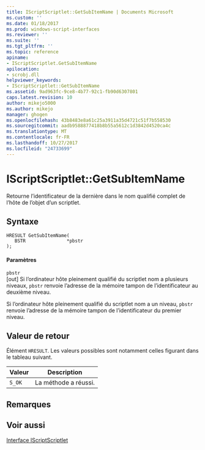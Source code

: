 ```yaml
---
title: IScriptScriptlet::GetSubItemName | Documents Microsoft
ms.custom: ''
ms.date: 01/18/2017
ms.prod: windows-script-interfaces
ms.reviewer: ''
ms.suite: ''
ms.tgt_pltfrm: ''
ms.topic: reference
apiname:
- IScriptScriptlet.GetSubItemName
apilocation:
- scrobj.dll
helpviewer_keywords:
- IScriptScriptlet::GetSubItemName
ms.assetid: 9ad963fc-9ce8-4b77-92c1-fb90d6307801
caps.latest.revision: 10
author: mikejo5000
ms.author: mikejo
manager: ghogen
ms.openlocfilehash: 43b8483e8a61c25a3911a35d4721c51f7b558530
ms.sourcegitcommit: aadb9588877418b8b55a5612c1d3842d4520ca4c
ms.translationtype: MT
ms.contentlocale: fr-FR
ms.lasthandoff: 10/27/2017
ms.locfileid: "24733699"
---
```

# <a name="iscriptscriptletgetsubitemname"></a>IScriptScriptlet::GetSubItemName
Retourne l’identificateur de la dernière dans le nom qualifié complet de l’hôte de l’objet d’un scriptlet.  
  
## <a name="syntax"></a>Syntaxe  
  
```  
HRESULT GetSubItemName(  
   BSTR               *pbstr  
);  
```  
  
#### <a name="parameters"></a>Paramètres  
 `pbstr`  
 [out] Si l’ordinateur hôte pleinement qualifié du scriptlet nom a plusieurs niveaux, `pbstr` renvoie l’adresse de la mémoire tampon de l’identificateur au deuxième niveau.  
  
 Si l’ordinateur hôte pleinement qualifié du scriptlet nom a un niveau, `pbstr` renvoie l’adresse de la mémoire tampon de l’identificateur du premier niveau.  
  
## <a name="return-value"></a>Valeur de retour  
 Élément `HRESULT`. Les valeurs possibles sont notamment celles figurant dans le tableau suivant.  
  
|Valeur|Description|  
|-----------|-----------------|  
|`S_OK`|La méthode a réussi.|  
  
## <a name="remarks"></a>Remarques  
  
## <a name="see-also"></a>Voir aussi  
 [Interface IScriptScriptlet](../../winscript/reference/iscriptscriptlet-interface.md)